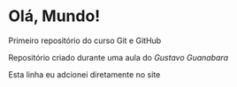 # Olá, Mundo!
 Primeiro repositório do curso Git e GitHub

 Repositório criado durante uma aula do *Gustavo Guanabara*

Esta linha eu adcionei diretamente no site
